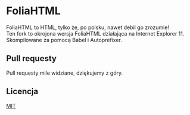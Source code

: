 # FoliaHTML
FoliaHTML to HTML, tylko że, po polsku, nawet debil go zrozumie!<br>
Ten fork to okrojona wersja FoliaHTML działająca na Internet Explorer 11.<br>
Skompilowane za pomocą Babel i Autoprefixer.

## Pull requesty
Pull requesty mile widziane, dziękujemy z góry.

## Licencja
[MIT](https://choosealicense.com/licenses/mit/)
